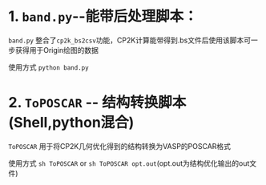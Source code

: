 # 1. `band.py`--能带后处理脚本：

`band.py`  整合了`cp2k_bs2csv`功能，CP2K计算能带得到.bs文件后使用该脚本可一步获得用于Origin绘图的数据

使用方式  `python band.py`

# 2. `ToPOSCAR` -- 结构转换脚本(Shell,python混合)

`ToPOSCAR` 用于将CP2K几何优化得到的结构转换为VASP的POSCAR格式

使用方式  `sh ToPOSCAR` or `sh ToPOSCAR opt.out`(opt.out为结构优化输出的out文件)
